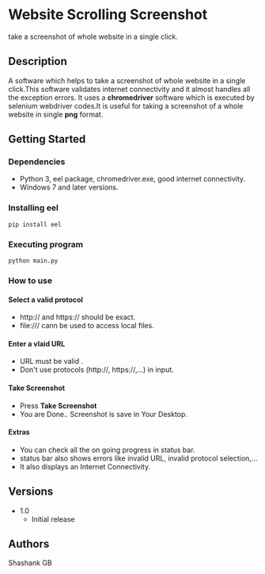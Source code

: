 # Website Scrolling Screenshot

take a screenshot of whole website in a single click.

## Description

A software which helps to take a screenshot of whole website in a single click.This software validates internet connectivity and it almost handles all the exception errors.
It uses a **chromedriver** software which is executed by selenium webdriver codes.It is useful for taking a screenshot of a whole website in single **png** format.

## Getting Started

### Dependencies

* Python 3, eel package, chromedriver.exe, good internet connectivity.
* Windows 7 and later versions.

### Installing eel
```
pip install eel
```

### Executing program

```
python main.py
```

### How to use

#### Select a valid protocol
* http:// and https:// should be exact.
* file:/// cann be used to access local files.

#### Enter a vlaid URL
* URL must be valid .
* Don't use protocols (http://, https://,...) in input.

#### Take Screenshot
* Press **Take Screenshot** 
* You are Done.. Screenshot is save in Your Desktop.

#### Extras
* You can check all the on going progress in status bar.
* status bar also shows errors like invalid URL, invalid protocol selection,...
* It also displays an Internet Connectivity.

## Versions

* 1.0
  * Initial release

## Authors

Shashank GB
